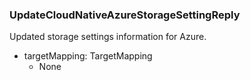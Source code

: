 ### UpdateCloudNativeAzureStorageSettingReply
Updated storage settings information for Azure.

- targetMapping: TargetMapping
  - None
